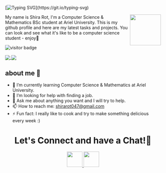 
 [![Typing SVG](https://readme-typing-svg.herokuapp.com/?lines=Hi+there+👋+🙋‍♀️+welcome!!!)](https://git.io/typing-svg)

<img align="right" src="https://user-images.githubusercontent.com/93703549/180757513-06dd3df7-6016-4d64-9a66-7ce5d168bac9.jpg" width="100"/>
My name is Shira Rot, I'm a Computer Science & Mathematics BSc student at Ariel University.                         
This is my github profile and here are my latest tasks and projects.
You can look and see what it's like to be a computer science student - enjoy🙂   

 ![visitor badge](https://visitor-badge.glitch.me/badge?page_id=rotshira)

<a href="https://github.com/anuraghazra/github-readme-stats">
  <img align="center" src="https://github-readme-stats.vercel.app/api?username=rotshira&hide=issues,stars,prs&theme=synthwave" />
</a>
<a href="https://github.com/anuraghazra/convoychat">
  <img align="center" src="https://github-readme-stats.vercel.app/api/top-langs/?username=rotshira&layout=compact&theme=synthwave" />
</a>

## about me 🙂
- 🌱 I’m currently learning Computer Science & Mathematics at Ariel University.
- 🤔 I’m looking for help with finding a job.
- 💬 Ask me about anything you want and I will try to help.
- 📫 How to reach me: shirarot047@gmail.com
- ⚡ Fun fact: I really like to cook and try to make something delicious every week :)

<h1 align="center">
  Let's Connect and have a Chat!💬
</h1>

<p align="center">
<a href="https://www.linkedin.com/in/shira-rot-4480a8189/">
  <img height="50" src="https://user-images.githubusercontent.com/46517096/166973395-19676cd8-f8ec-4abf-83ff-da8243505b82.png"/>
</a>
<a href="https://www.instagram.com/shira_rot12/">
  <img height="50" src="https://user-images.githubusercontent.com/46517096/166974368-9798f39f-1f46-499c-b14e-81f0a3f83a06.png"/>
</a>
</p>
